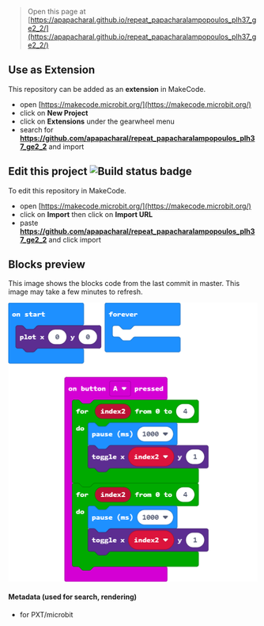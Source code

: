 
> Open this page at [https://apapacharal.github.io/repeat_papacharalampopoulos_plh37_ge2_2/](https://apapacharal.github.io/repeat_papacharalampopoulos_plh37_ge2_2/)

## Use as Extension

This repository can be added as an **extension** in MakeCode.

* open [https://makecode.microbit.org/](https://makecode.microbit.org/)
* click on **New Project**
* click on **Extensions** under the gearwheel menu
* search for **https://github.com/apapacharal/repeat_papacharalampopoulos_plh37_ge2_2** and import

## Edit this project ![Build status badge](https://github.com/apapacharal/repeat_papacharalampopoulos_plh37_ge2_2/workflows/MakeCode/badge.svg)

To edit this repository in MakeCode.

* open [https://makecode.microbit.org/](https://makecode.microbit.org/)
* click on **Import** then click on **Import URL**
* paste **https://github.com/apapacharal/repeat_papacharalampopoulos_plh37_ge2_2** and click import

## Blocks preview

This image shows the blocks code from the last commit in master.
This image may take a few minutes to refresh.

![A rendered view of the blocks](https://github.com/apapacharal/repeat_papacharalampopoulos_plh37_ge2_2/raw/master/.github/makecode/blocks.png)

#### Metadata (used for search, rendering)

* for PXT/microbit
<script src="https://makecode.com/gh-pages-embed.js"></script><script>makeCodeRender("{{ site.makecode.home_url }}", "{{ site.github.owner_name }}/{{ site.github.repository_name }}");</script>
